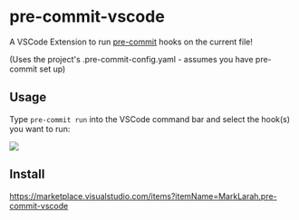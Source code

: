 # pre-commit-vscode

A VSCode Extension to run [pre-commit](https://pre-commit.com/) hooks on the current file!

(Uses the project's .pre-commit-config.yaml - assumes you have pre-commit set up)

## Usage

Type `pre-commit run` into the VSCode command bar and select the hook(s) you want to run:

![](https://i.fluffy.cc/5Pq9hJbtbrSP9wl2Nwx2DrFcLLSrm3xX.png)

## Install

https://marketplace.visualstudio.com/items?itemName=MarkLarah.pre-commit-vscode
